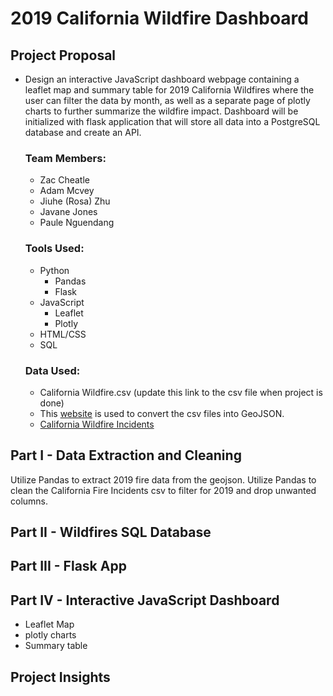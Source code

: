 # 2019 California Wildfire Dashboard


## Project Proposal
- Design an interactive JavaScript dashboard webpage containing a leaflet map and summary table for 2019 California Wildfires where the user can filter the data by month,
  as well as a separate page of plotly charts to further summarize the wildfire impact. Dashboard will be initialized with flask application that will store all data into a PostgreSQL database and create an API.
  
  ### Team Members:
    - Zac Cheatle
    - Adam Mcvey
    - Jiuhe (Rosa) Zhu
    - Javane Jones
    - Paule Nguendang
    
  ### Tools Used:
  - Python
    - Pandas
    - Flask
  - JavaScript
    - Leaflet
    - Plotly
  - HTML/CSS
  - SQL
  
  ### Data Used:
  - California Wildfire.csv (update this link to the csv file when project is done)
  - This [website](https://www.convertcsv.com/csv-to-geojson.htm) is used to convert the csv files into GeoJSON.
  - [California Wildfire Incidents](https://www.kaggle.com/ananthu017/california-wildfire-incidents-20132020)
  
## Part I - Data Extraction and Cleaning 
Utilize Pandas to extract 2019 fire data from the geojson.
Utilize Pandas to clean the California Fire Incidents csv to filter for 2019 and drop unwanted columns. 


## Part II - Wildfires SQL Database


## Part III - Flask App


## Part IV - Interactive JavaScript Dashboard

- Leaflet Map
- plotly charts
- Summary table

## Project Insights

  
 

